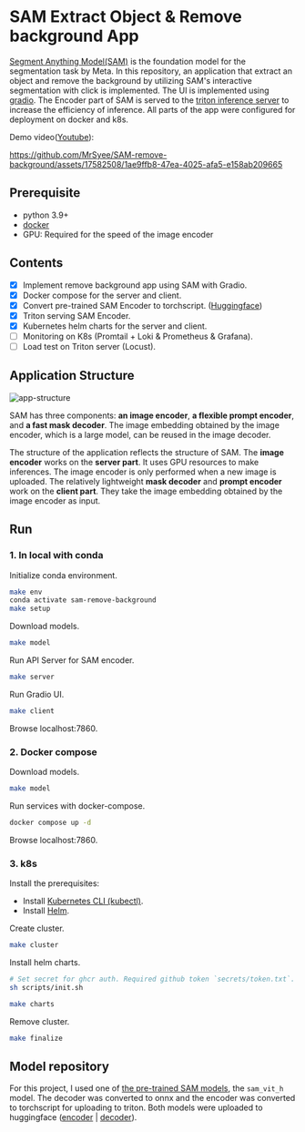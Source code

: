# SAM Extract Object & Remove background App
[Segment Anything Model(SAM)](https://github.com/facebookresearch/segment-anything) is the foundation model for the segmentation task by Meta.
In this repository, an application that extract an object and remove the background by utilizing SAM's interactive segmentation with click is implemented. The UI is implemented using [gradio](https://gradio.app/).
The Encoder part of SAM is served to the [triton inference server](https://github.com/triton-inference-server/server) to increase the efficiency of inference.
All parts of the app were configured for deployment on docker and k8s.

Demo video([Youtube](https://youtu.be/R3BP1GmKroA)):

https://github.com/MrSyee/SAM-remove-background/assets/17582508/1ae9ffb8-47ea-4025-afa5-e158ab209665

## Prerequisite
- python 3.9+
- [docker](https://www.docker.com/)
- GPU: Required for the speed of the image encoder

## Contents
- [x] Implement remove background app using SAM with Gradio.
- [x] Docker compose for the server and client.
- [x] Convert pre-trained SAM Encoder to torchscript. ([Huggingface](https://huggingface.co/khsyee/sam-vit-h-encoder-torchscript/tree/main))
- [x] Triton serving SAM Encoder.
- [x] Kubernetes helm charts for the server and client.
- [ ] Monitoring on K8s (Promtail + Loki & Prometheus & Grafana).
- [ ] Load test on Triton server (Locust).

## Application Structure
![app-structure](https://github.com/MrSyee/SAM-remove-background/assets/17582508/3f948193-cd94-4b54-a2c6-d9a16a4ce27e)

SAM has three components: **an image encoder**, **a flexible prompt encoder**, and **a fast mask decoder**. The image embedding obtained by the image encoder, which is a large model, can be reused in the image decoder.

The structure of the application reflects the structure of SAM. The **image encoder** works on the **server part**. It uses GPU resources to make inferences. The image encoder is only performed when a new image is uploaded.
The relatively lightweight **mask decoder** and **prompt encoder** work on the **client part**. They take the image embedding obtained by the image encoder as input.

## Run
### 1. In local with conda
Initialize conda environment.
```bash
make env
conda activate sam-remove-background
make setup
```
Download models.
```bash
make model
```

Run API Server for SAM encoder.
```bash
make server
```

Run Gradio UI.
```bash
make client
```
Browse localhost:7860.

### 2. Docker compose
Download models.
```bash
make model
```

Run services with docker-compose.
```bash
docker compose up -d
```
Browse localhost:7860.

### 3. k8s
Install the prerequisites:
- Install [Kubernetes CLI (kubectl)](https://kubernetes.io/docs/tasks/tools/).
- Install [Helm](https://helm.sh/docs/intro/install/).

Create cluster.
```bash
make cluster
```

Install helm charts.
```bash
# Set secret for ghcr auth. Required github token `secrets/token.txt`.
sh scripts/init.sh

make charts
```

Remove cluster.
```bash
make finalize
```




## Model repository
For this project, I used one of [the pre-trained SAM models](https://github.com/facebookresearch/segment-anything#model-checkpoints), the `sam_vit_h` model. The decoder was converted to onnx and the encoder was converted to torchscript for uploading to triton. Both models were uploaded to huggingface ([encoder](https://huggingface.co/khsyee/sam-vit-h-encoder-torchscript/tree/main) | [decoder](https://huggingface.co/khsyee/sam-vit-h-decoder-onnx-quantized)).
